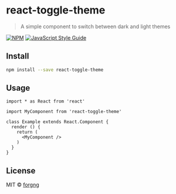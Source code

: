 # react-toggle-theme

> A simple component to switch between dark and light themes

[![NPM](https://img.shields.io/npm/v/react-toggle-theme.svg)](https://www.npmjs.com/package/react-toggle-theme) [![JavaScript Style Guide](https://img.shields.io/badge/code_style-standard-brightgreen.svg)](https://standardjs.com)

## Install

```bash
npm install --save react-toggle-theme
```

## Usage

```tsx
import * as React from 'react'

import MyComponent from 'react-toggle-theme'

class Example extends React.Component {
  render () {
    return (
      <MyComponent />
    )
  }
}
```

## License

MIT © [forgng](https://github.com/forgng)
